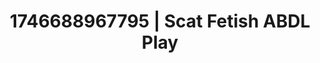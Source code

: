 ---
categories:
- AI-generated
- Whipped cream play
- Intimate moaning
- Sultry laughter
- Raw connection
- Digital dominatrix
- ASMR
- Cosplay
image: /assets/images/1746688967795.jpg
layout: post
seo:
  description: Featured content with sensual ABDL Play, Scat Fetish. HD images available.
  keywords: ABDL Play, Scat Fetish
  og_image: /assets/images/1746688967795.jpg
  schema_type: VisualArtwork
tags:
- ABDL Play
- Scat Fetish
- '#1746688967795'
title: 1746688967795 | Scat Fetish ABDL Play
---